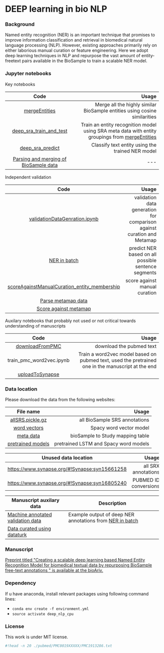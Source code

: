 
# DEEP learning in bio NLP

### Background
Named entity recognition (NER) is an important technique that promises to improve information classification and retrieval in biomedical natural language processing (NLP). However, existing approaches primarily rely on either laborious manual curation or feature engineering. Here we adopt deep learning techniques in NLP and repurpose the vast amount of entity-freetext pairs available in the BioSample to train a scalable NER model. 

###  Jupyter notebooks

Key notebooks

|Code| Usage| 
|:--------------:|------:|
|[mergeEntities](mergeEntities.ipynb)| Merge all the highly similar BioSample entities using cosine similarities|
|[deep_sra_train_and_test](deep_sra_train.ipynb)| Train an entity recognition model using SRA meta data with entity groupings from [mergeEntities](mergeEntities.ipynb) |
|[deep_sra_predict](deep_sra_predict.ipynb)|Classify text entity using the trained NER model|
|[Parsing and merging of BioSample data](https://github.com/brianyiktaktsui/Skymap#metadata-download-parse-and-merge-sra-meta-data)| --- |

Independent validation

|Code|Usage|
|:--------------:|------:|
| [validationDataGenration.ipynb](validationDataGenration.ipynb) | validation data generation for comparison against curation and Metamap |
|[NER in batch](nGramClassification_batch_vote.ipynb)| predict NER based on all possible sentence segments |
|[scoreAgainstManualCuration_entity_membership](scoreAgainstManualCuration_entity_membership.ipynb)| score against manual curation|
|[Parse metamap data](./metamap/exportAndParseMetamapData.ipynb) || |
|[Score against metamap](./metamap/scoreAgainstMetamap_entity_membership.ipynb)|| |
Auxilary notebooks that probably not used or not critical towards understanding of manuscripts

|Code| Usage| 
|:--------------:|------:|
|[downloadFromPMC](./downloadFromPMC.ipynb)|download the pubmed text|
|train_pmc_word2vec.ipynb| Train a word2vec model based on pubmed text, used the pretrained one in the manuscript at the end|
|[uploadToSynapse](./uploadToSynapse.ipynb)||



### Data location 

Please download the data from the following websites:

|File name| Usage|
|:--------------:|------:|
|[allSRS.pickle.gz](https://www.synapse.org/#!Synapse:syn15661259) | all BioSample SRS annotations|
|[word vectors](http://evexdb.org/pmresources/vec-space-models/wikipedia-pubmed-and-PMC-w2v.bin)| Spacy word vector model|
|[meta data](https://www.synapse.org/#!Synapse:syn15661261)| bioSample to Study mapping table |
|[pretrained models](https://www.synapse.org/#!Synapse:syn15661259)| pretrained LSTM and Spacy word models  

|Unused data location| Usage|
|:--------------:|------:|
| https://www.synapse.org/#!Synapse:syn15661258 | all SRX annotations|
|https://www.synapse.org/#!Synapse:syn16805240 |PUBMED ID conversions|

|Manuscript auxilary data| Description | 
|---|---|
|[Machine annotated validation  data](https://htmlpreview.github.io/?https://github.com/brianyiktaktsui/DEEP_NLP/blob/master/Data/validation_data/validation_prediction_description.html) | Example output of deep NER annotations from [NER in batch](nGramClassification_batch_vote.ipynb)|
|[Data curated using dataturk](https://dataturks.com/projects/btsui/Deep%20NLP%20description)| | 


### Manuscript
[Preprint titled "Creating a scalable deep learning based Named Entity Recognition Model for biomedical textual data by repurposing BioSample free-text annotations
" is available at the bioAriv.](https://www.biorxiv.org/content/early/2018/09/12/414136)
### Dependency
If u have anaconda, install relevant packages using following command lines: 
* `conda env create -f environment.yml `
* `source activate deep_nlp_cpu`



### License
This work is under MIT license. 



```python
#!head -n 20 ./pubmed/PMC0019XXXXX/PMC1913286.txt 
```
